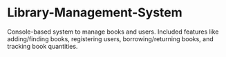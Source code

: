 # Library-Management-System
Console-based system to manage books and users. Included features like adding/finding books, registering users, borrowing/returning books, and tracking book quantities.
